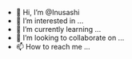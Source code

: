 - 👋 Hi, I’m @Inusashi
- 👀 I’m interested in ...
- 🌱 I’m currently learning ...
- 💞️ I’m looking to collaborate on ...
- 📫 How to reach me ...

<!---
Inusashi/Inusashi is a ✨ special ✨ repository because its `README.md` (this file) appears on your GitHub profile.
You can click the Preview link to take a look at your changes.
--->
